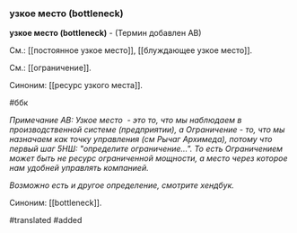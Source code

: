 ### узкое место (bottleneck)

**узкое место (bottleneck)** - (Термин добавлен АВ)

См.: [[постоянное узкое место]], [[блуждающее узкое место]].

См.: [[ограничение]].

Синоним: [[ресурс узкого места]].

#ббк

*Примечание АВ: Узкое место  - это то, что мы наблюдаем в производственной системе (предприятии), а Ограничение - то, что мы назначаем как точку управления (см Рычаг Архимеда), потому что первый шаг 5НШ: "определите ограничение...". То есть Ограничением может быть не ресурс ограниченной мощности, а место через которое нам удобней управлять компанией.*

*Возможно есть и другое определение, смотрите хендбук.*

Синоним: [[bottleneck]].

#translated
#added
